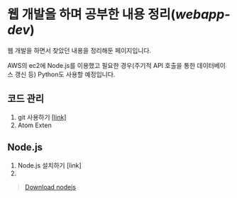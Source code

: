 # 웹 개발을 하며 공부한 내용 정리(*webapp-dev*)

웹 개발을 하면서 찾았던 내용을 정리해둔 페이지입니다.

AWS의 ec2에 Node.js를 이용했고 필요한 경우(주기적 API 호출을 통한 데이터베이스 갱신 등) Python도 사용할 예정입니다.

## 코드 관리
1. git 사용하기 [[link]](https://github.com/jaehwan-dev/webapp-dev/blob/master/01.%20How%20to%20use%20git.md)
2. Atom Exten

## Node.js
1. Node.js 설치하기 [link]
2. 
> [Download nodejs](https://nodejs.org/en/)  
